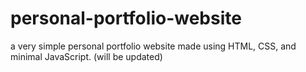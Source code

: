 # personal-portfolio-website
a very simple personal portfolio website made using HTML, CSS, and minimal JavaScript. (will be updated)
